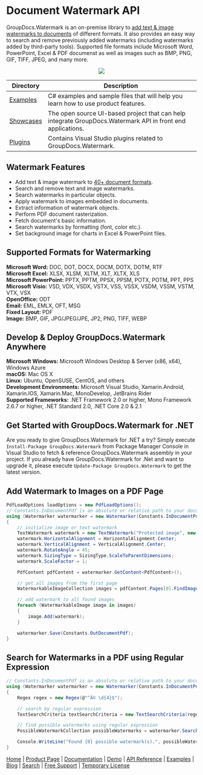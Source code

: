 # Document Watermark API

GroupDocs.Watermark is an on-premise library to [add text & image watermarks to documents](https://products.groupdocs.com/watermark/net) of different formats. It also provides an easy way to search and remove previously added watermarks (including watermarks added by third-party tools). Supported file formats include Microsoft Word, PowerPoint, Excel & PDF documenst as well as images such as BMP, PNG, GIF, TIFF, JPEG, and many more.

<p align="center">

  <a title="Download complete GroupDocs.Watermark for .NET source code" href="https://github.com/groupdocs-watermark/GroupDocs.Watermark-for-.NET/archive/api-v2.zip">
	<img src="https://raw.github.com/AsposeExamples/java-examples-dashboard/master/images/downloadZip-Button-Large.png" />
  </a>
</p>

Directory | Description
--------- | -----------
[Examples](https://github.com/groupdocs-watermark/GroupDocs.Watermark-for-.NET/tree/master/Examples)  | C# examples and sample files that will help you learn how to use product features. 
[Showcases](https://github.com/groupdocs-watermark/GroupDocs.Watermark-for-.NET/tree/master/Showcases)  | The open source UI-based project that can help integrate GroupDocs.Watermark API in front end applications. 
[Plugins](https://github.com/groupdocs-watermark/GroupDocs.Watermark-for-.NET/tree/master/Plugins)  | Contains Visual Studio plugins related to GroupDocs.Watermark.

## Watermark Features

- Add text & image watermark to [40+ document formats](https://docs.groupdocs.com/watermark/net/supported-document-formats/).
- Search and remove text and image watermarks.
- Search watermarks in particular objects.
- Apply watermark to images embedded in documents.
- Extract information of watermark objects.
- Perform PDF document rasterization.
- Fetch document's basic information.
- Search watermarks by formatting (font, color etc.).
- Set background image for charts in Excel & PowerPoint files.

## Supported Formats for Watermarking

**Microsoft Word:** DOC, DOT, DOCX, DOCM, DOTX, DOTM, RTF\
**Microsoft Excel:** XLSX, XLSM, XLTM, XLT, XLTX, XLS\
**Microsoft PowerPoint:** PPTX, PPTM, PPSX, PPSM, POTX, POTM, PPT, PPS\
**Microsoft Visio:** VSD, VDX, VSDX, VSTX, VSS, VSSX, VSDM, VSSM, VSTM, VTX, VSX\
**OpenOffice:** ODT\
**Email:** EML, EMLX, OFT, MSG\
**Fixed Layout:** PDF\
**Image:** BMP, GIF, JPG/JPEG/JPE, JP2, PNG, TIFF, WEBP

## Develop & Deploy GroupDocs.Watermark Anywhere

**Microsoft Windows:** Microsoft Windows Desktop & Server (x86, x64), Windows Azure\
**macOS:** Mac OS X\
**Linux:** Ubuntu, OpenSUSE, CentOS, and others\
**Development Environments:** Microsoft Visual Studio, Xamarin.Android, Xamarin.IOS, Xamarin.Mac, MonoDevelop, JetBrains Rider\
**Supported Frameworks:** .NET Framework 2.0 or higher, Mono Framework 2.6.7 or higher, .NET Standard 2.0, .NET Core 2.0 & 2.1

## Get Started with GroupDocs.Watermark for .NET

Are you ready to give GroupDocs.Watermark for .NET a try? Simply execute `Install-Package GroupDocs.Watermark` from Package Manager Console in Visual Studio to fetch & reference GroupDocs.Watermark assembly in your project. If you already have GroupDocs.Watermark for .Net and want to upgrade it, please execute `Update-Package GroupDocs.Watermark` to get the latest version.

## Add Watermark to Images on a PDF Page

```csharp
PdfLoadOptions loadOptions = new PdfLoadOptions();
// Constants.InDocumentPdf is an absolute or relative path to your document. Ex: @"C:\Docs\document.pdf"
using (Watermarker watermarker = new Watermarker(Constants.InDocumentPdf, loadOptions))
{
    // initialize image or text watermark
    TextWatermark watermark = new TextWatermark("Protected image", new Font("Arial", 8));
    watermark.HorizontalAlignment = HorizontalAlignment.Center;
    watermark.VerticalAlignment = VerticalAlignment.Center;
    watermark.RotateAngle = 45;
    watermark.SizingType = SizingType.ScaleToParentDimensions;
    watermark.ScaleFactor = 1;

    PdfContent pdfContent = watermarker.GetContent<PdfContent>();

    // get all images from the first page
    WatermarkableImageCollection images = pdfContent.Pages[0].FindImages();

    // add watermark to all found images
    foreach (WatermarkableImage image in images)
    {
        image.Add(watermark);
    }

    watermarker.Save(Constants.OutDocumentPdf);
}
```

## Search for Watermarks in a PDF using Regular Expression

```csharp
// Constants.InDocumentPdf is an absolute or relative path to your document. Ex: @"C:\Docs\document.pdf"
using (Watermarker watermarker = new Watermarker(Constants.InDocumentPdf))
{
    Regex regex = new Regex(@"^Â© \d{4}$");

    // search by regular expression
    TextSearchCriteria textSearchCriteria = new TextSearchCriteria(regex);

    // find possible watermarks using regular expression
    PossibleWatermarkCollection possibleWatermarks = watermarker.Search(textSearchCriteria);

    Console.WriteLine("Found {0} possible watermark(s).", possibleWatermarks.Count);
}
```

[Home](https://www.groupdocs.com/) | [Product Page](https://products.groupdocs.com/watermark/net) | [Documentation](https://docs.groupdocs.com/watermark/net/) | [Demo](https://products.groupdocs.app/watermark/family) | [API Reference](https://apireference.groupdocs.com/watermark/net) | [Examples](https://github.com/groupdocs-watermark/GroupDocs.Watermark-for-.NET) | [Blog](https://blog.groupdocs.com/category/watermark/) | [Search](https://search.groupdocs.com/) | [Free Support](https://forum.groupdocs.com/c/watermark) | [Temporary License](https://purchase.groupdocs.com/temporary-license)
